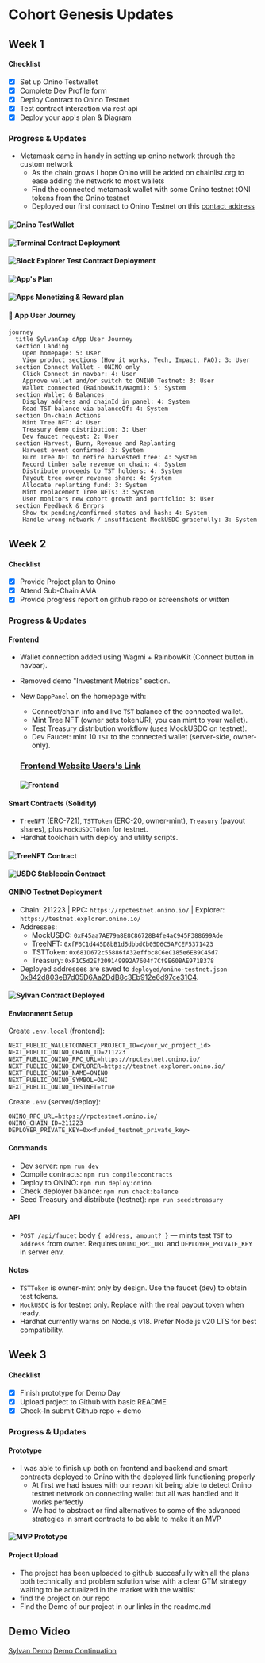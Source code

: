 # Cohort Genesis Updates 

## Week 1 

#### Checklist
- [x] Set up Onino Testwallet
- [x] Complete Dev Profile form
- [x] Deploy Contract to Onino Testnet
- [x] Test contract interaction via rest api
- [x] Deploy your app's plan & Diagram

### Progress & Updates
- Metamask came in handy in setting up onino network through the custom network
     - As the chain grows I hope Onino will be added on chainlist.org to ease adding the network to most wallets
     - Find the connected metamask wallet with some Onino testnet tONI tokens from the Onino testnet
     - Deployed our first contract to Onino Testnet on this [contact address](https://testnet.explorer.onino.io/address/0xc2dFD5Cb92decB685787cEDC536046CBC251fe2A)

#### ![Onino TestWallet](https://github.com/Bratipah/sylvan-cap/blob/main/public/metamask-wallet.png)
#### ![Terminal Contract Deployment](https://github.com/Bratipah/sylvan-cap/blob/main/public/onino-contract-testnet.png)
#### ![Block Explorer Test Contract Deployment](https://github.com/Bratipah/sylvan-cap/blob/main/public/contract-onino-explorer2.png)
#### ![App's Plan](https://github.com/Bratipah/sylvan-cap/blob/main/public/Sylvan%20.png)
#### ![Apps Monetizing & Reward plan](https://github.com/Bratipah/sylvan-cap/blob/main/public/reward%20distribution.png)
#### 🧭 App User Journey

```mermaid
journey
  title SylvanCap dApp User Journey
  section Landing
    Open homepage: 5: User
    View product sections (How it works, Tech, Impact, FAQ): 3: User
  section Connect Wallet - ONINO only
    Click Connect in navbar: 4: User
    Approve wallet and/or switch to ONINO Testnet: 3: User
    Wallet connected (RainbowKit/Wagmi): 5: System
  section Wallet & Balances
    Display address and chainId in panel: 4: System
    Read TST balance via balanceOf: 4: System
  section On-chain Actions
    Mint Tree NFT: 4: User
    Treasury demo distribution: 3: User
    Dev faucet request: 2: User
  section Harvest, Burn, Revenue and Replanting
    Harvest event confirmed: 3: System
    Burn Tree NFT to retire harvested tree: 4: System
    Record timber sale revenue on chain: 4: System
    Distribute proceeds to TST holders: 4: System
    Payout tree owner revenue share: 4: System
    Allocate replanting fund: 3: System
    Mint replacement Tree NFTs: 3: System
    User monitors new cohort growth and portfolio: 3: User
  section Feedback & Errors
    Show tx pending/confirmed states and hash: 4: System
    Handle wrong network / insufficient MockUSDC gracefully: 3: System
```




## Week 2

#### Checklist
- [x] Provide Project plan to Onino
- [x] Attend Sub-Chain AMA
- [x] Provide progress report on github repo or screenshots or witten

### Progress & Updates

#### Frontend
- Wallet connection added using Wagmi + RainbowKit (Connect button in navbar).
- Removed demo "Investment Metrics" section.
- New `DappPanel` on the homepage with:
  - Connect/chain info and live `TST` balance of the connected wallet.
  - Mint Tree NFT (owner sets tokenURI; you can mint to your wallet).
  - Test Treasury distribution workflow (uses MockUSDC on testnet).
  - Dev Faucet: mint 10 `TST` to the connected wallet (server-side, owner-only).

  ### [Frontend Website Users's Link](https://sylvan-cap.vercel.app/)

  #### ![Frontend](https://github.com/Bratipah/sylvan-cap/blob/main/public/frontend1.png)

#### Smart Contracts (Solidity)
- `TreeNFT` (ERC-721), `TSTToken` (ERC-20, owner-mint), `Treasury` (payout shares), plus `MockUSDCToken` for testnet.
- Hardhat toolchain with deploy and utility scripts.

#### ![TreeNFT Contract](https://github.com/Bratipah/sylvan-cap/blob/main/public/tree-NFT.png)
#### ![USDC Stablecoin Contract](https://github.com/Bratipah/sylvan-cap/blob/main/public/USDC%20Stablecoin%20Contract.png) 

#### ONINO Testnet Deployment
- Chain: 211223 | RPC: `https://rpctestnet.onino.io/` | Explorer: `https://testnet.explorer.onino.io/`
- Addresses:
  - MockUSDC: `0xF45aa7AE79a8E8C86728B4fe4aC945F388699Ade`
  - TreeNFT: `0xfF6C1d445D8bB1d5dbbdCb05D6C5AFCEF5371423`
  - TSTToken: `0x681D672c55886fA32effbc8C6eC185e6E89C45d7`
  - Treasury: `0xF1C5d2Ef209149992A7604f7Cf9E60BAE971B378`
- Deployed addresses are saved to `deployed/onino-testnet.json` [0x842d803eB7d05D6Aa2DdB8c3Eb912e6d97ce31C4](https://testnet.explorer.onino.io/address/0x842d803eB7d05D6Aa2DdB8c3Eb912e6d97ce31C4?tab=index).

#### ![Sylvan Contract Deployed](https://github.com/Bratipah/sylvan-cap/blob/main/public/ContractDeployment.png)

#### Environment Setup

Create `.env.local` (frontend):

```
NEXT_PUBLIC_WALLETCONNECT_PROJECT_ID=<your_wc_project_id>
NEXT_PUBLIC_ONINO_CHAIN_ID=211223
NEXT_PUBLIC_ONINO_RPC_URL=https://rpctestnet.onino.io/
NEXT_PUBLIC_ONINO_EXPLORER=https://testnet.explorer.onino.io/
NEXT_PUBLIC_ONINO_NAME=ONINO
NEXT_PUBLIC_ONINO_SYMBOL=ONI
NEXT_PUBLIC_ONINO_TESTNET=true
```

Create `.env` (server/deploy):

```
ONINO_RPC_URL=https://rpctestnet.onino.io/
ONINO_CHAIN_ID=211223
DEPLOYER_PRIVATE_KEY=0x<funded_testnet_private_key>
```

#### Commands
- Dev server: `npm run dev`
- Compile contracts: `npm run compile:contracts`
- Deploy to ONINO: `npm run deploy:onino`
- Check deployer balance: `npm run check:balance`
- Seed Treasury and distribute (testnet): `npm run seed:treasury`

#### API
- `POST /api/faucet` body `{ address, amount? }` — mints test `TST` to `address` from owner. Requires `ONINO_RPC_URL` and `DEPLOYER_PRIVATE_KEY` in server env.

#### Notes
- `TSTToken` is owner-mint only by design. Use the faucet (dev) to obtain test tokens.
- `MockUSDC` is for testnet only. Replace with the real payout token when ready.
- Hardhat currently warns on Node.js v18. Prefer Node.js v20 LTS for best compatibility.

  

## Week 3

#### Checklist
- [x] Finish prototype for Demo Day
- [x] Upload project to Github with basic README
- [x] Check-In submit Github repo + demo

### Progress & Updates

#### Prototype
- I was able to finish up both on frontend and backend and smart contracts deployed to Onino with the deployed link functioning properly
     - At first we had issues with our reown kit being able to detect Onino testnet network on connecting wallet but all was handled and it works perfectly
     - We had to abstract or find alternatives to some of the advanced strategies in smart contracts to be able to make it an MVP

#### ![MVP Prototype](https://github.com/Bratipah/sylvan-cap/blob/main/public/frontend1.png)

#### Project Upload
- The project has been uploaded to github succesfully with all the plans both technically and problem solution wise with a clear GTM strategy waiting to be actualized in the market with the waitlist
- find the project on our repo
- Find the Demo of our project in our links in the readme.md


## Demo Video

[Sylvan Demo](https://www.loom.com/share/e57eb39b637c4f4b952024fdce9a65de?sid=ed1b8e16-b649-4e4e-9c85-0a7d15343c56)
[Demo Continuation](https://www.loom.com/share/3fa5b3790f1f40adac9238b7dfeb7e14?sid=86fd82fa-1bd6-4f29-8010-38f557609ee8)

